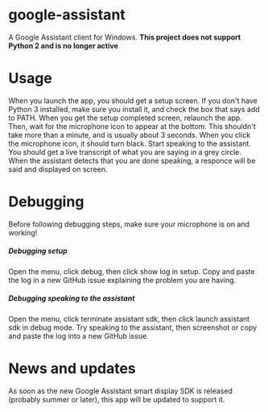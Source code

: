 # google-assistant
A Google Assistant client for Windows.
**This project does not support Python 2 and is no longer active**

# Usage
When you launch the app, you should get a setup screen. If you don't have Python 3 installed, make sure you install it, and check the box that says add to PATH. When you get the setup completed screen, relaunch the app. Then, wait for the microphone icon to appear at the bottom. This shouldn't take more than a minute, and is usually about 3 seconds. When you click the microphone icon, it should turn black. Start speaking to the assistant. You should get a live transcript of what you are saying in a grey circle. When the assistant detects that you are done speaking, a responce will be said and displayed on screen. 

# Debugging
Before following debugging steps, make sure your microphone is on and working!

##### Debugging setup
Open the menu, click debug, then click show log in setup. Copy and paste the log in a new GitHub issue explaining the problem you are having. 

##### Debugging speaking to the assistant
Open the menu, click terminate assistant sdk, then click launch assistant sdk in debug mode. Try speaking to the assistant, then screenshot or copy and paste the log into a new GitHub issue.


# News and updates
As soon as the new Google Assistant smart display SDK is released (probably summer or later), this app will be updated to support it.
